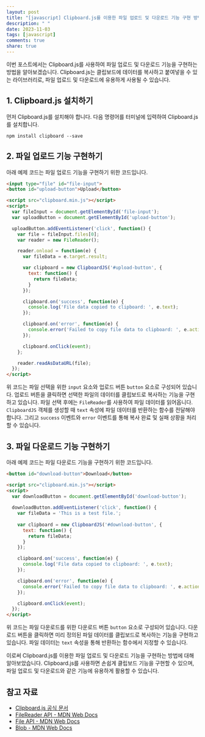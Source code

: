 ```yaml
---
layout: post
title: "[javascript] Clipboard.js를 이용한 파일 업로드 및 다운로드 기능 구현 방법"
description: " "
date: 2023-11-03
tags: [javascript]
comments: true
share: true
---
```


이번 포스트에서는 Clipboard.js를 사용하여 파일 업로드 및 다운로드 기능을 구현하는 방법을 알아보겠습니다. Clipboard.js는 클립보드에 데이터를 복사하고 붙여넣을 수 있는 라이브러리로, 파일 업로드 및 다운로드에 유용하게 사용될 수 있습니다.

## 1. Clipboard.js 설치하기

먼저 Clipboard.js를 설치해야 합니다. 다음 명령어를 터미널에 입력하여 Clipboard.js를 설치합니다.

```shell
npm install clipboard --save
```

## 2. 파일 업로드 기능 구현하기

아래 예제 코드는 파일 업로드 기능을 구현하기 위한 코드입니다.

```html
<input type="file" id="file-input">
<button id="upload-button">Upload</button>

<script src="clipboard.min.js"></script>
<script>
  var fileInput = document.getElementById('file-input');
  var uploadButton = document.getElementById('upload-button');

  uploadButton.addEventListener('click', function() {
    var file = fileInput.files[0];
    var reader = new FileReader();

    reader.onload = function(e) {
      var fileData = e.target.result;

      var clipboard = new ClipboardJS('#upload-button', {
        text: function() {
          return fileData;
        }
      });

      clipboard.on('success', function(e) {
        console.log('File data copied to clipboard: ', e.text);
      });

      clipboard.on('error', function(e) {
        console.error('Failed to copy file data to clipboard: ', e.action);
      });

      clipboard.onClick(event);
    };

    reader.readAsDataURL(file);
  });
</script>
```

위 코드는 파일 선택을 위한 `input` 요소와 업로드 버튼 `button` 요소로 구성되어 있습니다. 업로드 버튼을 클릭하면 선택한 파일의 데이터를 클립보드로 복사하는 기능을 구현하고 있습니다. 파일 선택 후에는 `FileReader`를 사용하여 파일 데이터를 읽어옵니다. `ClipboardJS` 객체를 생성할 때 `text` 속성에 파일 데이터를 반환하는 함수를 전달해야 합니다. 그리고 `success` 이벤트와 `error` 이벤트를 통해 복사 완료 및 실패 상황을 처리할 수 있습니다.

## 3. 파일 다운로드 기능 구현하기

아래 예제 코드는 파일 다운로드 기능을 구현하기 위한 코드입니다.

```html
<button id="download-button">Download</button>

<script src="clipboard.min.js"></script>
<script>
  var downloadButton = document.getElementById('download-button');
  
  downloadButton.addEventListener('click', function() {
    var fileData = 'This is a test file.';
    
    var clipboard = new ClipboardJS('#download-button', {
      text: function() {
        return fileData;
      }
    });

    clipboard.on('success', function(e) {
      console.log('File data copied to clipboard: ', e.text);
    });

    clipboard.on('error', function(e) {
      console.error('Failed to copy file data to clipboard: ', e.action);
    });

    clipboard.onClick(event);
  });
</script>
```

위 코드는 파일 다운로드를 위한 다운로드 버튼 `button` 요소로 구성되어 있습니다. 다운로드 버튼을 클릭하면 미리 정의된 파일 데이터를 클립보드로 복사하는 기능을 구현하고 있습니다. 파일 데이터는 `text` 속성을 통해 반환하는 함수에서 지정할 수 있습니다.

이로써 Clipboard.js를 이용한 파일 업로드 및 다운로드 기능을 구현하는 방법에 대해 알아보았습니다. Clipboard.js를 사용하면 손쉽게 클립보드 기능을 구현할 수 있으며, 파일 업로드 및 다운로드와 같은 기능에 유용하게 활용할 수 있습니다.

## 참고 자료

- [Clipboard.js 공식 문서](https://clipboardjs.com/)
- [FileReader API - MDN Web Docs](https://developer.mozilla.org/en-US/docs/Web/API/FileReader)
- [File API - MDN Web Docs](https://developer.mozilla.org/en-US/docs/Web/API/File)
- [Blob - MDN Web Docs](https://developer.mozilla.org/en-US/docs/Web/API/Blob)